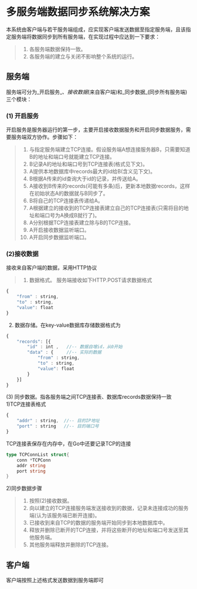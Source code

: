 # 多服务端数据同步系统解决方案
本系统由客户端与若干服务端组成，应实现客户端发送数据至指定服务端，且该指定服务端将数据同步到所有服务端，在实现过程中应达到一下要求：
 >1. 各服务端数据保持一致。
 >2. 各服务端的建立与关闭不影响整个系统的运行。

## 服务端
服务端可分为_开启服务_、_接收数据_(来自客户端)和_同步数据_(同步所有服务端)三个模块：
### (1) 开启服务
开启服务是服务器运行的第一步，主要开启接收数据服务和开启同步数据服务，需要服务端双方协作。步骤如下：
>1. 与指定服务端建立TCP连接。假设服务端A想连接服务器B，只需要知道B的地址和端口号就能建立TCP连接。
>2. B记录A的地址和端口号到TCP连接表(格式见下文)。
>3. A提供本地数据库中records最大的id给B(含义见下文)。
>4. B根据A传来的id查询大于id的记录，并传送给A。
>5. A接收到B传来的records(可能有多条)后，更新本地数据records，这样在初始状态A的数据就与B同步了。
>6. B将自己的TCP连接表传递给A。
>7. A根据建立的接收到的TCP连接表建立自己的TCP连接表(只需将目的地址和端口号为A换成B就行了)。
>8. A分别根据TCP连接表建立除与B的TCP连接。
>9. A开启接收数据监听端口。
>10. A开启同步数据监听端口。

### (2)接收数据
接收来自客户端的数据，采用HTTP协议
>1) 数据格式。
服务端接收如下HTTP.POST请求数据格式
```js
{
	"from" : string,
	"to" : string,
	"value": float
}
```
2) 数据存储。在key-value数据库存储数据格式为
```js
{
	"records": [{
		"id" : int ,   //-- 数据自增id，从0开始
		"data" : {     //-- 实际的数据
			"from" : string,
			"to" : string,
			"value": float
		}
	}]
}
```
(3) 同步数据。指各服务端之间TCP连接表、数据库records数据保持一致<br>
1)TCP连接表格式
```js
{
	"addr" : string,  //-- 目的IP地址
	"port" : string   //-- 目的端口号
}
```
TCP连接表保存在内存中，在Go中还要记录TCP的连接
```go
type TCPConnList struct{
	conn *TCPConn
	addr string
	port string
}
```
2)同步数据步骤
>1. 按照(2)接收数据。
>2. 向以建立的TCP连接服务端发送接收到的数据，记录未连接成功的服务端(认为该服务端已断开连接)。
>3. 已接收到来自TCP的数据的服务端开始同步到本地数据库中。
>4. 释放并删除已断开的TCP连接，并将这些断开的地址和端口号发送至其他服务端。
>5. 其他服务端释放并删除的TCP连接。


## 客户端
客户端按照上述格式发送数据到服务端即可
